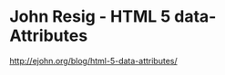 <!--
id: 929636748
link: http://kevinisom.info/post/929636748/john-resig-html-5-data-attributes
slug: john-resig-html-5-data-attributes
date: Tue Aug 10 2010 13:58:30 GMT+1200 (NZST)
raw: {"blog_name":"kevinisom","id":929636748,"post_url":"http://kevinisom.info/post/929636748/john-resig-html-5-data-attributes","slug":"john-resig-html-5-data-attributes","type":"link","date":"2010-08-10 01:58:30 GMT","timestamp":1281405510,"state":"published","format":"html","reblog_key":"pyVNQ0B9","tags":[],"short_url":"http://tmblr.co/Zw68YytQI6C","highlighted":[],"feed_item":"http://ejohn.org/blog/html-5-data-attributes/","from_feed_id":"650234","note_count":0,"title":"John Resig - HTML 5 data- Attributes","url":"http://ejohn.org/blog/html-5-data-attributes/","description":""}
publish: 2010-08-010
tags: 
title: John Resig - HTML 5 data- Attributes
-->


John Resig - HTML 5 data- Attributes
====================================

<http://ejohn.org/blog/html-5-data-attributes/>

